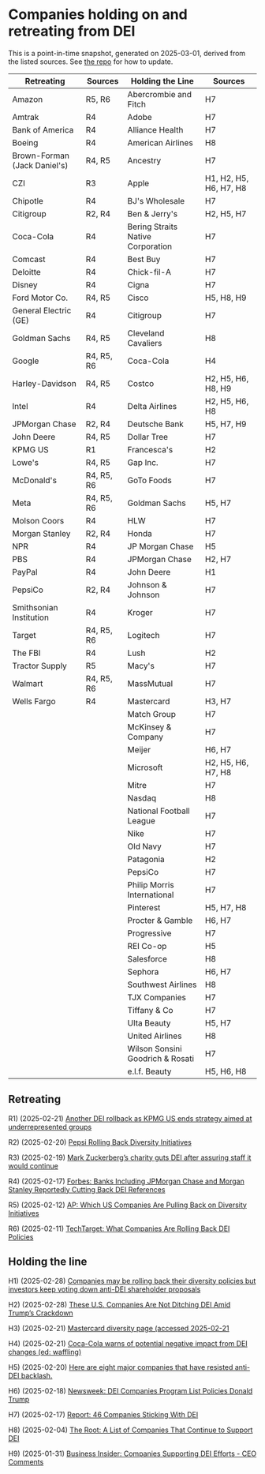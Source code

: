 <h1>Companies holding on and retreating from DEI</h1>
This is a point-in-time snapshot, generated on 2025-03-01, derived from the listed sources. See <a href="https://github.com/judell/dei-tracker">the repo</a> for how to update.

| Retreating | Sources | Holding the Line | Sources |
|------------|---------|------------------|---------|
| Amazon | R5, R6 | Abercrombie and Fitch | H7 |
| Amtrak | R4 | Adobe | H7 |
| Bank of America | R4 | Alliance Health | H7 |
| Boeing | R4 | American Airlines | H8 |
| Brown-Forman (Jack Daniel's) | R4, R5 | Ancestry | H7 |
| CZI | R3 | Apple | H1, H2, H5, H6, H7, H8 |
| Chipotle | R4 | BJ's Wholesale | H7 |
| Citigroup | R2, R4 | Ben & Jerry's | H2, H5, H7 |
| Coca-Cola | R4 | Bering Straits Native Corporation | H7 |
| Comcast | R4 | Best Buy | H7 |
| Deloitte | R4 | Chick-fil-A | H7 |
| Disney | R4 | Cigna | H7 |
| Ford Motor Co. | R4, R5 | Cisco | H5, H8, H9 |
| General Electric (GE) | R4 | Citigroup | H7 |
| Goldman Sachs | R4, R5 | Cleveland Cavaliers | H8 |
| Google | R4, R5, R6 | Coca-Cola | H4 |
| Harley-Davidson | R4, R5 | Costco | H2, H5, H6, H8, H9 |
| Intel | R4 | Delta Airlines | H2, H5, H6, H8 |
| JPMorgan Chase | R2, R4 | Deutsche Bank | H5, H7, H9 |
| John Deere | R4, R5 | Dollar Tree | H7 |
| KPMG US | R1 | Francesca's | H2 |
| Lowe's | R4, R5 | Gap Inc. | H7 |
| McDonald's | R4, R5, R6 | GoTo Foods | H7 |
| Meta | R4, R5, R6 | Goldman Sachs | H5, H7 |
| Molson Coors | R4 | HLW | H7 |
| Morgan Stanley | R2, R4 | Honda | H7 |
| NPR | R4 | JP Morgan Chase | H5 |
| PBS | R4 | JPMorgan Chase | H2, H7 |
| PayPal | R4 | John Deere | H1 |
| PepsiCo | R2, R4 | Johnson & Johnson | H7 |
| Smithsonian Institution | R4 | Kroger | H7 |
| Target | R4, R5, R6 | Logitech | H7 |
| The FBI | R4 | Lush | H2 |
| Tractor Supply | R5 | Macy's | H7 |
| Walmart | R4, R5, R6 | MassMutual | H7 |
| Wells Fargo | R4 | Mastercard | H3, H7 |
|  |  | Match Group | H7 |
|  |  | McKinsey & Company | H7 |
|  |  | Meijer | H6, H7 |
|  |  | Microsoft | H2, H5, H6, H7, H8 |
|  |  | Mitre | H7 |
|  |  | Nasdaq | H8 |
|  |  | National Football League | H7 |
|  |  | Nike | H7 |
|  |  | Old Navy | H7 |
|  |  | Patagonia | H2 |
|  |  | PepsiCo | H7 |
|  |  | Philip Morris International | H7 |
|  |  | Pinterest | H5, H7, H8 |
|  |  | Procter & Gamble | H6, H7 |
|  |  | Progressive | H7 |
|  |  | REI Co-op | H5 |
|  |  | Salesforce | H8 |
|  |  | Sephora | H6, H7 |
|  |  | Southwest Airlines | H8 |
|  |  | TJX Companies | H7 |
|  |  | Tiffany & Co | H7 |
|  |  | Ulta Beauty | H5, H7 |
|  |  | United Airlines | H8 |
|  |  | Wilson Sonsini Goodrich & Rosati | H7 |
|  |  | e.l.f. Beauty | H5, H6, H8 |



## Retreating


R1) (2025-02-21) [Another DEI rollback as KPMG US ends strategy aimed at underrepresented groups](https://www.businessinsider.com/kpmg-us-rolls-back-dei-strategy-big-four-trump-2025-2)

R2) (2025-02-20) [Pepsi Rolling Back Diversity Initiatives](https://www.msn.com/en-us/money/companies/pepsi-rolling-back-diversity-initiatives-here-are-all-the-companies-cutting-dei-programs/ar-AA1x7MGk)

R3) (2025-02-19) [Mark Zuckerberg’s charity guts DEI after assuring staff it would continue](https://www.theguardian.com/technology/2025/feb/19/mark-zuckerberg-chan-dei)

R4) (2025-02-17) [Forbes: Banks Including JPMorgan Chase and Morgan Stanley Reportedly Cutting Back DEI References](https://www.forbes.com/sites/conormurray/2025/02/17/banks-including-jpmorgan-chase-and-morgan-stanley-reportedly-cutting-back-dei-references-here-are-all-the-companies-rolling-back-dei/)

R5) (2025-02-12) [AP: Which US Companies Are Pulling Back on Diversity Initiatives](https://www.ap.org/news-highlights/spotlights/2025/which-us-companies-are-pulling-back-on-diversity-initiatives/)

R6) (2025-02-11) [TechTarget: What Companies Are Rolling Back DEI Policies](https://www.techtarget.com/whatis/feature/What-companies-are-rolling-back-DEI-policies)

## Holding the line


H1) (2025-02-28) [Companies may be rolling back their diversity policies but investors keep voting down anti-DEI shareholder proposals](https://finance.yahoo.com/news/companies-may-rolling-back-diversity-130000304.html)

H2) (2025-02-28) [These U.S. Companies Are Not Ditching DEI Amid Trump’s Crackdown](https://time.com/7261857/us-companies-keep-dei-initiatives-list-trump-diversity-order-crackdown/)

H3) (2025-02-21) [Mastercard diversity page (accessed 2025-02-21](https://www.mastercard.us/en-us/vision/who-we-are/diversity-inclusion.html)

H4) (2025-02-21) [Coca-Cola warns of potential negative impact from DEI changes (ed: waffling)](https://fortune.com/2025/02/21/coca-cola-warns-negative-impact-dei-changes/)

H5) (2025-02-20) [Here are eight major companies that have resisted anti-DEI backlash.](https://www.ebony.com/major-companies-that-are-standing-by-their-dei-programs/)

H6) (2025-02-18) [Newsweek: DEI Companies Program List Policies Donald Trump](https://www.newsweek.com/dei-companies-program-list-policies-donald-trump-2032960)

H7) (2025-02-17) [Report: 46 Companies Sticking With DEI](https://buildremote.co/companies/keeping-dei/)

H8) (2025-02-04) [The Root: A List of Companies That Continue to Support DEI](https://www.theroot.com/a-list-of-companies-that-continue-to-support-dei-1851755249)

H9) (2025-01-31) [Business Insider: Companies Supporting DEI Efforts - CEO Comments](https://www.businessinsider.com/companies-supporting-dei-efforts-ceo-comments-2025-1)
